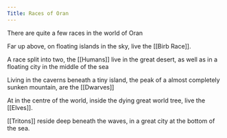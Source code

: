```yaml
---
Title: Races of Oran
---
```


There are quite a few races in the world of Oran

Far up above, on floating islands in the sky, live the [[Birb Race]].

A race split into two, the [[Humans]] live in the great desert, as well as in a floating city in the middle of the sea

Living in the caverns beneath a tiny island, the peak of a almost completely sunken mountain, are the [[Dwarves]]

At in the centre of the world, inside the dying great world tree, live the [[Elves]].

[[Tritons]] reside deep beneath the waves, in a great city at the bottom of the sea.